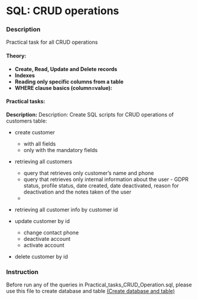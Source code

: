 # SQL: CRUD operations

### Description

Practical task for all CRUD operations

#### Theory:

* **Create, Read, Update and Delete records**
* **Indexes**
* **Reading only specific columns from a table**
* **WHERE clause basics (column=value):**
 

#### Practical tasks:
**Description:**
Description: Create SQL scripts for CRUD operations of customers table:
* create customer
  * with all fields
  * only with the mandatory fields

* retrieving all customers
  * query that retrieves only customer’s name and phone
  * query that retrieves only internal information about the user - GDPR status, profile status, date created, date deactivated, reason for deactivation and the notes taken of the user 
  * 
* retrieving all customer info by customer id
* update customer by id
  * change contact phone
  * deactivate account
  * activate account
* delete customer by id


### Instruction
Before run any of the queries in Practical_tasks_CRUD_Operation.sql, please use this file to create database and table
[(Create database and table)]([https://github.com/martineskobg/SQL-Database-management/tree/master/Database%20management%2C%20data%20types%20and%20constraints])


